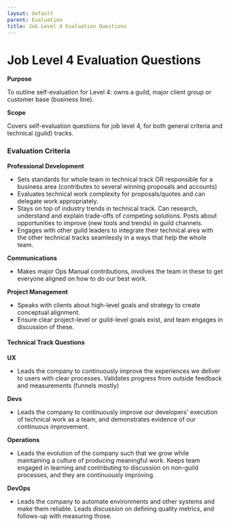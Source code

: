 ```yaml
---
layout: default
parent: Evaluation
title: Job Level 4 Evaluation Questions
---
```


# Job Level 4 Evaluation Questions

**Purpose**

To outline self-evaluation for Level 4: owns a guild, major client group or customer base (business line).

**Scope**

Covers self-evaluation questions for job level 4, for both general criteria and technical (guild) tracks.

### Evaluation Criteria 

**Professional Development**

  - Sets standards for whole team in technical track OR responsible for
    a business area (contributes to several winning proposals and
    accounts)
  - Evaluates technical work complexity for proposals/quotes and can
    delegate work appropriately.
  - Stays on top of industry trends in technical track. Can research,
    understand and explain trade-offs of competing solutions. Posts
    about opportunities to improve (new tools and trends) in guild
    channels.
  - Engages with other guild leaders to integrate their technical area
    with the other technical tracks seamlessly in a ways that help the
    whole team.

**Communications**

  - Makes major Ops Manual contributions, involves the team in these to
    get everyone aligned on how to do our best work.

**Project Management**

  - Speaks with clients about high-level goals and strategy to create
    conceptual alignment.
  - Ensure clear project-level or guild-level goals exist, and team
    engages in discussion of these.

#### Technical Track Questions

**UX**

  - Leads the company to continuously improve the experiences we deliver
    to users with clear processes. Validates progress from outside
    feedback and measurements (funnels mostly)

**Devs**

  - Leads the company to continuously improve our developers' execution
    of technical work as a team, and demonstrates evidence of our
    continuous improvement.

**Operations**

  - Leads the evolution of the company such that we grow while
    maintaining a culture of producing meaningful work. Keeps team
    engaged in learning and contributing to discussion on non-guild
    processes, and they are continuously improving.

**DevOps**

  - Leads the company to automate environments and other systems and
    make them reliable. Leads discussion on defining quality metrics,
    and follows-up with measuring those.

